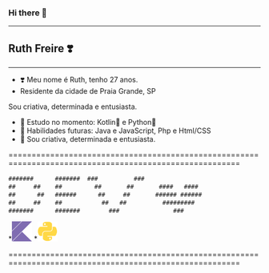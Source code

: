 ### Hi there 👋

<!--
**Ruths2/Ruths2** is a ✨ _special_ ✨ repository because its `README.md` (this file) appears on your GitHub profile.

Here are some ideas to get you started:

- 🔭 I’m currently working on ...
- 🌱 I’m currently learning ...
- 👯 I’m looking to collaborate on ...
- 🤔 I’m looking for help with ...
- 💬 Ask me about ...
- 📫 How to reach me: ...
- 😄 Pronouns: ...
- ⚡ Fun fact: ...
-->
_________________________________________________________ 

## **Ruth Freire ❣️**                    

_________________________________________________________ 

- ❣️ Meu nome é Ruth, tenho 27 anos.
- Residente da cidade de Praia Grande, SP

Sou criativa, determinada e entusiasta.
- 🌱 Estudo no momento: Kotlin💚 e Python🧡
- 🚀 Habilidades futuras: Java e JavaScript, Php e Html/CSS
- 💬 Sou criativa, determinada e entusiasta.

========================================================================================================
                                                   
    #######      #######  ###          ###    
    ##     ##    ##         ##       ##       ####   ####
    ##      ##   ######      ##     ##       ###### ######
    ##     ##    ##           ##   ##          #########
    #######      #######        ###               ###
                                                    
                                                    
                                                            
         
        
  *<img height="40" src="https://raw.githubusercontent.com/devicons/devicon/master/icons/kotlin/kotlin-plain.svg">     *<img height="40" src="https://raw.githubusercontent.com/devicons/devicon/master/icons/python/python-plain.svg">


                                                          
                                                            
                                                           
                                                            
                                                            
                                                            
                                                            
                                                                                                                                                                                                                     
                                                    
========================================================================================================
